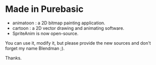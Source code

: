 # Made in Purebasic
- animatoon : a 2D bitmap painting application.
- cartoon :  a 2D vector drawing and animating software.
- SpriteAnim is now open-source.

You can use it, modify it, but please provide the new sources and don't forget my name Blendman ;).


Thanks.
